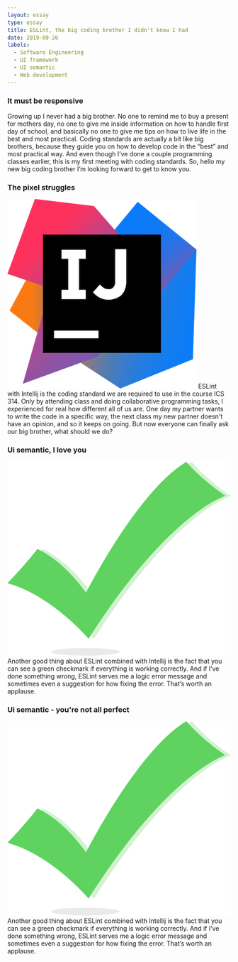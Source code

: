 ```yaml
---
layout: essay
type: essay
title: ESLint, the big coding brother I didn't know I had
date: 2019-09-26
labels:
  - Software Engineering
  - UI framework
  - UI semantic
  - Web development
---
```



<h3>It must be responsive</h3>
Growing up I never had a big brother. No one to remind me to buy a present for mothers day, no one to give me inside information on how to handle first day of school, and basically no one to give me tips on how to live life in the best and most practical. Coding standards are actually a bit like big brothers, because they guide you on how to develop code in the “best” and most practical way. And even though I’ve done a couple programming classes earlier, this is my first meeting with coding standards. So, hello my new big coding brother I’m looking forward to get to know you.

<h3>The pixel struggles</h3>
<img class="ui tiny left floated image" src="../images/intelliJ.png">
ESLint with Intellij is the coding standard we are required to use in the course ICS 314. Only by attending class and doing collaborative programming tasks, I experienced for real how different all of us are. One day my partner wants to write the code in a specific way, the next class my new partner doesn't have an opinion, and so it keeps on going. But now everyone can finally ask our big brother, what should we do?

<h3>Ui semantic, I love you</h3>
<img class="ui small right floated image" src="../images/checkmark.png">
Another good thing about ESLint combined with Intellij is the fact that you can see a green checkmark if everything is working correctly. And if I’ve done something wrong, ESLint serves me a logic error message and sometimes even a suggestion for how fixing the error. That’s worth an applause. 

<h3>Ui semantic - you're not all perfect</h3>
<img class="ui small right floated image" src="../images/checkmark.png">
Another good thing about ESLint combined with Intellij is the fact that you can see a green checkmark if everything is working correctly. And if I’ve done something wrong, ESLint serves me a logic error message and sometimes even a suggestion for how fixing the error. That’s worth an applause. 
